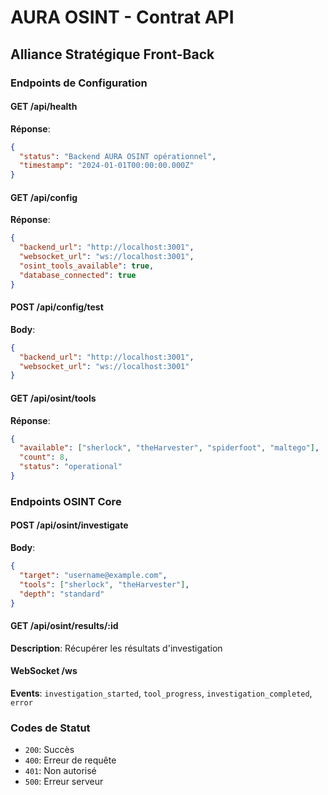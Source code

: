# AURA OSINT - Contrat API
## Alliance Stratégique Front-Back

### Endpoints de Configuration

#### GET /api/health
**Réponse**:
```json
{
  "status": "Backend AURA OSINT opérationnel",
  "timestamp": "2024-01-01T00:00:00.000Z"
}
```

#### GET /api/config
**Réponse**:
```json
{
  "backend_url": "http://localhost:3001",
  "websocket_url": "ws://localhost:3001",
  "osint_tools_available": true,
  "database_connected": true
}
```

#### POST /api/config/test
**Body**:
```json
{
  "backend_url": "http://localhost:3001",
  "websocket_url": "ws://localhost:3001"
}
```

#### GET /api/osint/tools
**Réponse**:
```json
{
  "available": ["sherlock", "theHarvester", "spiderfoot", "maltego"],
  "count": 8,
  "status": "operational"
}
```

### Endpoints OSINT Core

#### POST /api/osint/investigate
**Body**:
```json
{
  "target": "username@example.com",
  "tools": ["sherlock", "theHarvester"],
  "depth": "standard"
}
```

#### GET /api/osint/results/:id
**Description**: Récupérer les résultats d'investigation

#### WebSocket /ws
**Events**: `investigation_started`, `tool_progress`, `investigation_completed`, `error`

### Codes de Statut
- `200`: Succès
- `400`: Erreur de requête  
- `401`: Non autorisé
- `500`: Erreur serveur